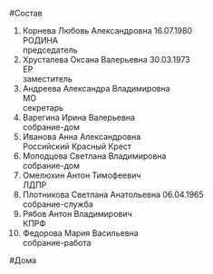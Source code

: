 #Состав  
1. Корнева Любовь Александровна 16.07.1980  
    РОДИНА  
    председатель  
2. Хрусталева Оксана Валерьевна 30.03.1973  
    ЕР  
    заместитель  
3. Андреева Александра Владимировна  
    МО  
    секретарь  
4. Варегина Ирина Валерьевна  
    собрание-дом  
5. Иванова Анна Александровна  
    Российский Красный Крест  
6. Молодцова Светлана Владимировна  
    собрание-дом  
7. Омелюхин Антон Тимофеевич  
    ЛДПР  
8. Плотникова Светлана Анатольевна 06.04.1965  
    собрание-служба  
9. Рябов Антон Владимирович  
    КПРФ  
10. Федорова Мария Васильевна  
    собрание-работа  
  
#Дома  
  
  
